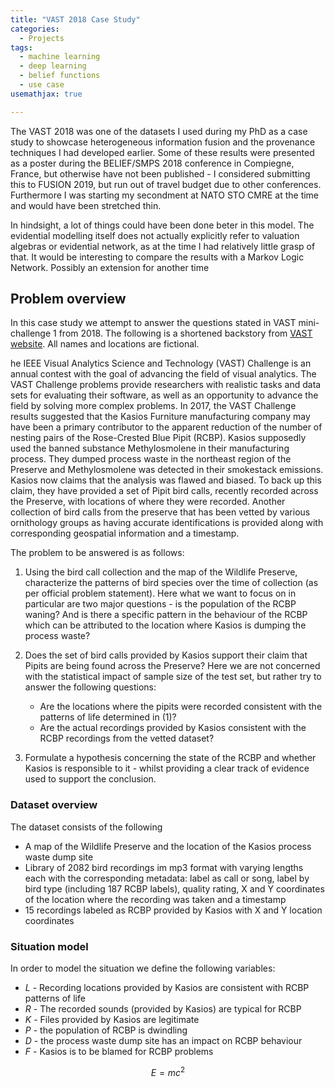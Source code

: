 ```yaml
---
title: "VAST 2018 Case Study"
categories:
  - Projects
tags:
  - machine learning
  - deep learning
  - belief functions
  - use case
usemathjax: true

---
```


The VAST 2018 was one of the datasets I used during my PhD as a case study to showcase heterogeneous information fusion and the provenance techniques I had developed earlier. Some of these results were presented as a poster during the BELIEF/SMPS 2018 conference in Compiegne, France, but otherwise have not been published - I considered submitting this to FUSION 2019, but run out of travel budget due to other conferences. Furthermore I was starting my secondment at NATO STO CMRE at the time and would have been stretched thin. 

In hindsight, a lot of things could have been done beter in this model. The evidential modelling itself does not actually explicitly refer to valuation algebras or evidential network, as at the time I had relatively little grasp of that. It would be interesting to compare the results with a Markov Logic Network. Possibly an extension for another time

## Problem overview
In this case study we attempt to answer the questions stated in VAST mini-challenge 1 from 2018. The following is a shortened backstory from [VAST website](http://vacommunity.org/VAST+Challenge+2018). All names and locations are fictional.

he IEEE Visual Analytics Science and Technology (VAST) Challenge is an annual contest with the goal of advancing the field of visual analytics. The VAST Challenge problems provide researchers with realistic tasks and data sets for evaluating their software, as well as an opportunity to advance the field by solving more complex problems. In 2017, the VAST Challenge results suggested that the Kasios Furniture manufacturing company may have been a primary contributor to the apparent reduction of the number of nesting pairs of the Rose-Crested Blue Pipit (RCBP). Kasios supposedly used the banned substance Methylosmolene in their manufacturing process. They dumped process waste in the northeast region of the Preserve and Methylosmolene was detected in their smokestack emissions. Kasios now claims that the analysis was flawed and biased. To back up this claim, they have provided a set of Pipit bird calls, recently recorded across the Preserve, with locations of where they were recorded. Another collection of bird calls from the preserve that has been vetted by various ornithology groups as having accurate identifications is provided along with corresponding geospatial information and a timestamp.

The problem to be answered is as follows:

1. Using the bird call collection and the map of the Wildlife Preserve, characterize the patterns of bird species over the time of collection (as per official problem statement). Here what we want to focus on in particular are two major questions - is the population of the RCBP waning? And is there a specific pattern in the behaviour of the RCBP which can be attributed to the location where Kasios is dumping the process waste?

2. Does the set of bird calls provided by Kasios support their claim that Pipits are being found across the Preserve? Here we are not concerned with the statistical impact of sample size of the test set, but rather try to answer the following questions: 
    * Are the locations where the pipits were recorded consistent with the patterns of life determined in (1)? 
    * Are the actual recordings provided by Kasios consistent with the RCBP recordings from the vetted dataset?

3. Formulate a hypothesis concerning the state of the RCBP and whether Kasios is responsible to it - whilst providing a clear track of evidence used to support the conclusion.


### Dataset overview
The dataset consists of the following

* A map of the Wildlife Preserve and the location of the Kasios process waste dump site
* Library of 2082 bird recordings im mp3 format with varying lengths each with the corresponding metadata: label as call or song, label by bird type (including 187 RCBP labels), quality rating, X and Y coordinates of the location where the recording was taken and a timestamp
* 15 recordings labeled as RCBP provided by Kasios with X and Y location coordinates 

### Situation model


In order to model the situation we define the following variables:
* $L$ - Recording locations provided by Kasios are consistent with RCBP patterns of life
* $R$ - The recorded sounds (provided by Kasios) are typical for RCBP
* $K$ - Files provided by Kasios are legitimate
* $P$ - the population of RCBP is dwindling
* $D$ - the process waste dump site has an impact on RCBP behaviour 
* $F$ - Kasios is to be blamed for RCBP problems

$$E=mc^2$$


